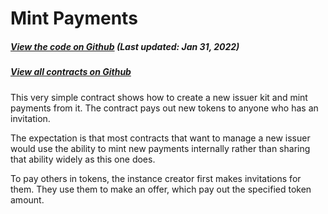 # Mint Payments

<Zoe-Version/>

##### [View the code on Github](https://github.com/Agoric/agoric-sdk/blob/4e0aece631d8310c7ab8ef3f46fad8981f64d208/packages/zoe/src/contracts/mintPayments.js) (Last updated: Jan 31, 2022)
##### [View all contracts on Github](https://github.com/Agoric/agoric-sdk/tree/master/packages/zoe/src/contracts)

This very simple contract shows how to create a new issuer kit and
mint payments from it. The contract pays out new tokens to anyone who
has an invitation.

The expectation is that most contracts that want to manage a new issuer
would use the ability to mint new payments internally rather than sharing
that ability widely as this one does.

To pay others in tokens, the instance creator first makes
invitations for them. They use them to make an offer, which pay out
the specified token amount.
